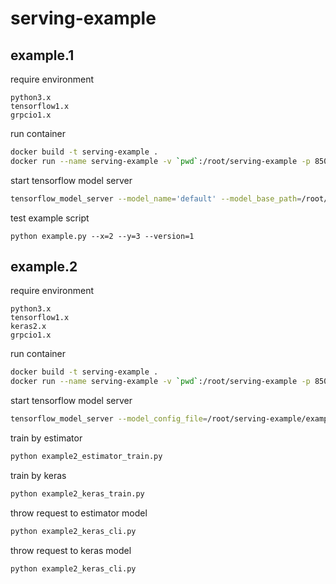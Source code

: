 # serving-example

## example.1

require environment
```
python3.x
tensorflow1.x
grpcio1.x
```

run container
```bash
docker build -t serving-example .
docker run --name serving-example -v `pwd`:/root/serving-example -p 8500:8500 -it serving-example /bin/bash
```
start tensorflow model server
```bash
tensorflow_model_server --model_name='default' --model_base_path=/root/serving-example/tmp
```
test example script
```
python example.py --x=2 --y=3 --version=1
```

## example.2

require environment
```
python3.x
tensorflow1.x
keras2.x
grpcio1.x
```

run container
```bash
docker build -t serving-example .
docker run --name serving-example -v `pwd`:/root/serving-example -p 8500:8500 -it serving-example /bin/bash
```

start tensorflow model server
```bash
tensorflow_model_server --model_config_file=/root/serving-example/example2_model_config
```

train by estimator
```bash
python example2_estimator_train.py
```

train by keras
```bash
python example2_keras_train.py
```

throw request to estimator model
```bash
python example2_keras_cli.py
```

throw request to keras model
```bash
python example2_keras_cli.py
```
